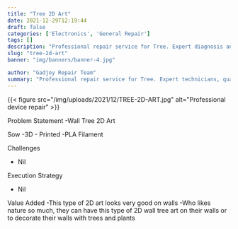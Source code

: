 ```yaml
---
title: "Tree 2D Art"
date: 2021-12-29T12:19:44
draft: false
categories: ['Electronics', 'General Repair']
tags: []
description: "Professional repair service for Tree. Expert diagnosis and quality repairs in Bangalore."
slug: "tree-2d-art"
banner: "img/banners/banner-4.jpg"

author: "Gadjoy Repair Team"
summary: "Professional repair service for Tree. Expert technicians, quality parts, warranty included."
---
```


{{< figure src="/img/uploads/2021/12/TREE-2D-ART.jpg" alt="Professional device repair" >}}

Problem Statement -Wall Tree 2D Art

Sow -3D - Printed -PLA Filament

Challenges

- Nil

Execution Strategy

- Nil

Value Added -This type of 2D art looks very good on walls -Who likes nature so much, they can have this type of 2D wall tree art on their walls or to decorate their walls with trees and plants